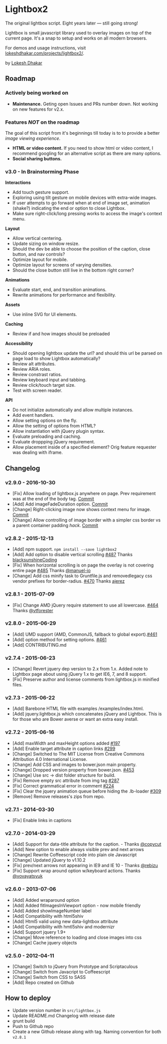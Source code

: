 # Lightbox2

The original lightbox script. Eight years later — still going strong!

Lightbox is small javascript library used to overlay images on top of the current page. It's a snap to setup and works on all modern browsers.

For demos and usage instructions, visit [lokeshdhakar.com/projects/lightbox2/](http://lokeshdhakar.com/projects/lightbox2/).

by [Lokesh Dhakar](http://www.lokeshdhakar.com)


## Roadmap

### Actively being worked on

- **Maintenance.** Geting open Issues and PRs number down. Not working on new features for v2.x.

### Features *NOT* on the roadmap

The goal of this script from it's beginnings till today is to to provide a better *image viewing experience*.

- **HTML or video content.**  If you need to show html or video content, I recommend googling for an alternative script as there are many options.
- **Social sharing buttons.** 

### v3.0 - In Brainstorming Phase

**Interactions**
- Add touch gesture support.
- Exploring using tilt gesture on mobile devices with extra-wide images.
- If user attempts to go forward when at end of image set, animation (shake?) indicating the end or option to close Lightbox.
- Make sure right-click/long pressing works to access the image's context menu.

**Layout**
- Allow vertical centering.
- Update sizing on window resize.
- Should the dev be able to choose the position of the caption, close button, and nav controls?
- Optimize layout for mobile.
- Optimize layout for screens of varying densities.
- Should the close button still live in the bottom right corner?

**Animations**
- Evaluate start, end, and transition animations.
- Rewrite animations for performance and flexibility.

**Assets**
- Use inline SVG for UI elements.

**Caching**
- Review if and how images should be preloaded

**Accessibility**
- Should opening lightbox update the url? and should this url be parsed on page load to show Lightbox automatically?
- Review alt attributes.
- Review ARIA roles.
- Review constrast ratios.
- Review keyboard input and tabbing.
- Review click/touch target size.
- Test with screen reader.

**API**
- Do not initialize automatically and allow multiple instances.
- Add event handlers.
- Allow setting options on the fly.
- Allow the setting of options from HTML?
- Allow instantiation with jQuery plugin syntax.
- Evaluate preloading and caching.
- Evaluate droppping jQuery requirement.
- Allow placement inside of a specified element? Orig feature requester was dealing with iframe.

## Changelog

### v2.9.0 - 2016-10-30

- [Fix] Allow loading of lightbox.js anywhere on page. Prev requirement was at the end of the body tag. [Commit](https://github.com/lokesh/lightbox2/commit/7047214f77cfc8f892e8513426b57d45bf29e9cd)
- [Add] Add imageFadeDuration option. [Commit](https://github.com/lokesh/lightbox2/commit/6d5f99a65f189a5d2bd7bbfac4682fe36e62871e)
- [Change] Right-clicking image now shows context menu for image. [Commit](https://github.com/lokesh/lightbox2/commit/363c3cb8af8fae1b6f95d6679df976022290f878)
- [Change] Allow controlling of image border with a simpler css border vs a parent container padding _hack_. [Commit](https://github.com/lokesh/lightbox2/commit/214361297f1dd5f0c19c1d80ff37c398cdda55cb)

### v2.8.2 - 2015-12-13

- [Add] npm support. ```npm install --save lightbox2```
- [Add] Add option to disable vertical scrolling [#487](https://github.com/lokesh/lightbox2/pull/487) Thanks [blacksunshineCoding](https://github.com/blacksunshineCoding)
- [Fix] When horizontal scrolling is on page the overlay is not covering entire page [#485](https://github.com/lokesh/lightbox2/pull/485) Thanks [@manuel-io](https://github.com/manuel-io)
- [Change] Add css minify task to Gruntfile.js and removedlegacy css vendor prefixes for border-radius. [#470](https://github.com/lokesh/lightbox2/pull/470) Thanks [ajerez](https://github.com/ajerez)


### v2.8.1 - 2015-07-09

- [Fix] Change AMD jQuery require statement to use all lowercase. [#464](https://github.com/lokesh/lightbox2/pull/464) Thanks [@vtforester](https://github.com/vtforester)

### v2.8.0 - 2015-06-29

- [Add] UMD support (AMD, CommonJS, fallback to global export).[#461](https://github.com/lokesh/lightbox2/pull/461)
- [Add] option method for setting options. [#461](https://github.com/lokesh/lightbox2/commit/d708fbd716aaa90e01ba4198944c8955e7283d87)
- [Add] CONTRIBUTING.md

### v2.7.4 - 2015-06-23

- [Change] Revert jquery dep version to 2.x from 1.x. Added note to Lightbox page about using jQuery 1.x to get IE6, 7, and 8 support.
- [Fix] Preserve author and license comments from lightbox.js in minified files.

### v2.7.3 - 2015-06-22

- [Add] Barebone HTML file with examples /examples/index.html.
- [Add] jquery.lightbox.js which concatenates jQuery and Lightbox. This is for those who are Bower averse or want an extra easy install.

### v2.7.2 - 2015-06-16

- [Add] maxWidth and maxHeight options added [#197](https://github.com/lokesh/lightbox2/pull/197)
- [Add] Enable target attribute in caption links [#299](https://github.com/lokesh/lightbox2/pull/299)
- [Change] Switched to The MIT License from  Creative Commons Attribution 4.0 International License.
- [Change] Add CSS and images to bower.json main property.
- [Change] Dropped version property from bower.json. [#453](https://github.com/lokesh/lightbox2/pull/453)
- [Change] Use src -> dist folder structure for build.
- [Fix] Remove empty src attribute from img tag [#287](https://github.com/lokesh/lightbox2/pull/287)
- [Fix] Correct grammatical error in comment [#224](https://github.com/lokesh/lightbox2/pull/224)
- [Fix] Clear the jquery animation queue before hiding the .lb-loader [#309](https://github.com/lokesh/lightbox2/pull/309)
- [Remove] Remove releases's zips from repo.

### v2.7.1 - 2014-03-30

- [Fix] Enable links in captions

### v2.7.0 - 2014-03-29

- [Add] Support for data-title attribute for the caption.  - Thanks [@copycut](https://github.com/copycut)
- [Add] New option to enable always visible prev and next arrows
- [Change] Rewrite Coffeescript code into plain ole Javascript
- [Change] Updated jQuery to v1.10.2
- [Fix] prev/next arrows not appearing in IE9 and IE 10 - Thanks [@rebizu](https://github.com/rebizu)
- [Fix]  Support wrap around option w/keyboard actions. Thanks [@vovayatsyuk](https://github.com/vovayatsyuk)

### v2.6.0 - 2013-07-06

- [Add] Added wraparound option
- [Add] Added fitImagesInViewport option - now mobile friendly
- [Add] Added showImageNumber label
- [Add] Compatibility with html5shiv
- [Add] Html5 valid using new data-lightbox attribute
- [Add] Compatibility with hmtl5shiv and modernizr
- [Add] Support jquery 1.9+
- [Change] Move reference to loading and close images into css
- [Change] Cache jquery objects

### v2.5.0 - 2012-04-11

- [Change] Switch to jQuery from Prototype and Scriptaculous
- [Change] Switch from Javacript to Coffeescript
- [Change] Switch from CSS to SASS
- [Add] Repo created on Github


## How to deploy

- Update version number in ```src/lightbox.js```
- Update README.md Changelog with release date
- grunt build
- Push to Github repo
- Create a new Github release along with tag. Naming convention for both ```v2.8.1```
